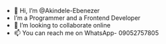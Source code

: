 - 👋 Hi, I’m @Akindele-Ebenezer
-  I’m a Programmer and a Frontend Developer 
- 💞️ I’m looking to collaborate online
- 📫 You can reach me on WhatsApp- 09052757805

<!---
Akindele-Ebenezer/Akindele-Ebenezer is a ✨ special ✨ repository because its `README.md` (this file) appears on your GitHub profile.
You can click the Preview link to take a look at your changes.
--->
